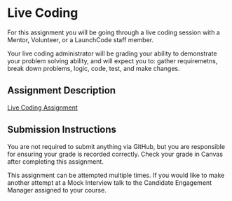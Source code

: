 # Live Coding
For this assignment you will be going through a live coding session with a Mentor, Volunteer, or a LaunchCode staff member.

Your live coding administrator will be grading your ability to demonstrate your problem solving ability, and will expect you to: gather requiremetns, break down problems, logic, code, test, and make changes.

## Assignment Description
[Live Coding Assignment](https://education.launchcode.org/liftoff/assignments/live-coding/)

## Submission Instructions
You are not required to submit anything via GitHub, but you are responsible for ensuring your grade is recorded correctly. Check your grade in Canvas after completing this assignment.

This assignment can be attempted multiple times. If you would like to make another attempt at a Mock Interview talk to the Candidate Engagement Manager assigned to your course.